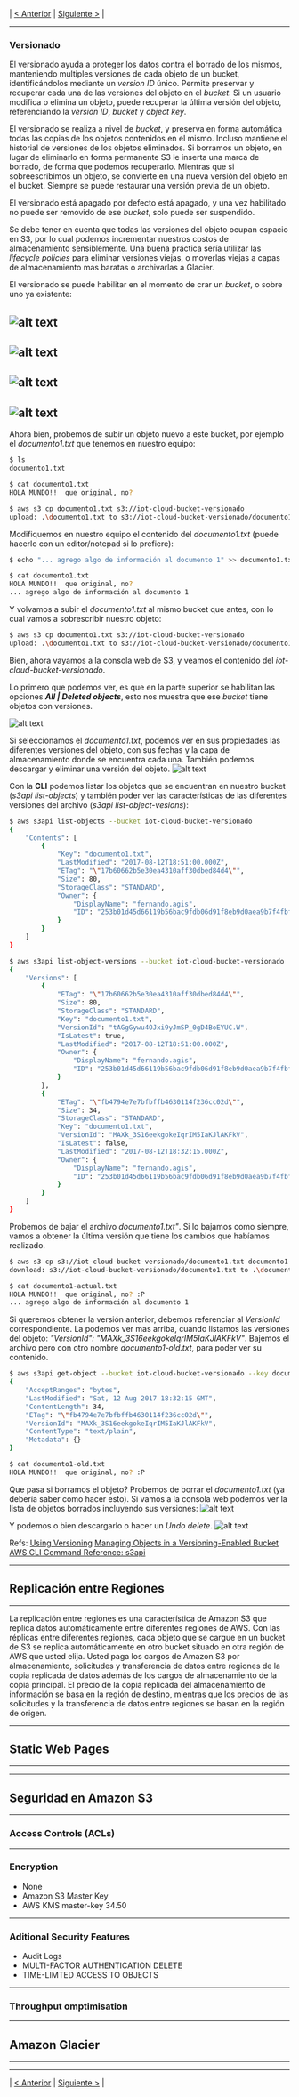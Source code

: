 | [< Anterior](https://github.com/conapps/conapps-iot/blob/master/AWS%20Cloud/S3/20170810_AWS_S3_Parte_2.md) | [Siguiente >](https://github.com/conapps/conapps-iot/blob/master/AWS%20Cloud/S3/20170812_AWS_S3_Parte_4.md) |

---
### Versionado

El versionado ayuda a proteger los datos contra el borrado de los mismos, manteniendo multiples versiones de cada objeto de un bucket, identificándolos mediante un *version ID* único. Permite preservar y recuperar cada una de las versiones del objeto en el *bucket*. Si un usuario modifica o elimina un objeto, puede recuperar la última versión del objeto, referenciando la *version ID*, *bucket* y *object key*.

El versionado se realiza a nivel de *bucket*, y preserva en forma automática todas las copias de los objetos contenidos en el mismo. Incluso mantiene el historial de versiones de los objetos eliminados.
Si borramos un objeto, en lugar de eliminarlo en forma permanente S3 le inserta una marca de borrado, de forma que podemos recuperarlo. Mientras que si sobreescribimos un objeto, se convierte en una nueva versión del objeto en el bucket. Siempre se puede restaurar una versión previa de un objeto.

El versionado está apagado por defecto está apagado, y una vez habilitado no puede ser removido de ese *bucket*, solo puede ser suspendido.

Se debe tener en cuenta que todas las versiones del objeto ocupan espacio en S3, por lo cual podemos incrementar nuestros costos de almacenamiento sensiblemente. Una buena práctica sería utilizar las *lifecycle policies* para eliminar versiones viejas, o moverlas viejas a capas de almacenamiento mas baratas o archivarlas a Glacier.

El versionado se puede habilitar en el momento de crar un *bucket*, o sobre uno ya existente:

![alt text](./images/S3_versionning_01.png)
---
![alt text](./images/S3_versionning_02.png)
---
![alt text](./images/S3_versionning_03.png)
---
![alt text](./images/S3_versionning_04.png)
---

Ahora bien, probemos de subir un objeto nuevo a este bucket, por ejemplo el *documento1.txt* que tenemos en nuestro equipo:
```bash
$ ls
documento1.txt

$ cat documento1.txt
HOLA MUNDO!!  que original, no?

$ aws s3 cp documento1.txt s3://iot-cloud-bucket-versionado
upload: .\documento1.txt to s3://iot-cloud-bucket-versionado/documento1.txt
```

Modifiquemos en nuestro equipo el contenido del *documento1.txt* (puede hacerlo con un editor/notepad si lo prefiere):
```bash
$ echo "... agrego algo de información al documento 1" >> documento1.txt

$ cat documento1.txt
HOLA MUNDO!!  que original, no?
... agrego algo de información al documento 1
```

Y volvamos a subir el *documento1.txt* al mismo bucket que antes, con lo cual vamos a sobrescribir nuestro objeto:
```bash
$ aws s3 cp documento1.txt s3://iot-cloud-bucket-versionado
upload: .\documento1.txt to s3://iot-cloud-bucket-versionado/documento1.txt
```

Bien, ahora vayamos a la consola web de S3, y veamos el contenido del *iot-cloud-bucket-versionado*.

Lo primero que podemos ver, es que en la parte superior se habilitan las opciones ***All | Deleted objects***, esto nos muestra que ese *bucket* tiene objetos con versiones.

![alt text](./images/S3_versionning_05.png)

Si seleccionamos el *documento1.txt*, podemos ver en sus propiedades las diferentes versiones del objeto, con sus fechas y la capa de almacenamiento donde se encuentra cada una. También podemos descargar y eliminar una versión del objeto.
![alt text](./images/S3_versionning_06.png)


Con la **CLI** podemos listar los objetos que se encuentran en nuestro bucket (*s3api list-objects*) y también poder ver las características de las diferentes versiones del archivo (*s3api list-object-vesions*):

```bash
$ aws s3api list-objects --bucket iot-cloud-bucket-versionado
{
    "Contents": [
        {
            "Key": "documento1.txt",
            "LastModified": "2017-08-12T18:51:00.000Z",
            "ETag": "\"17b60662b5e30ea4310aff30dbed84d4\"",
            "Size": 80,
            "StorageClass": "STANDARD",
            "Owner": {
                "DisplayName": "fernando.agis",
                "ID": "253b01d45d66119b56bac9fdb06d91f8eb9d0aea9b7f4fbfea1ef963e189cf2d"
            }
        }
    ]
}

$ aws s3api list-object-versions --bucket iot-cloud-bucket-versionado
{
    "Versions": [
        {
            "ETag": "\"17b60662b5e30ea4310aff30dbed84d4\"",
            "Size": 80,
            "StorageClass": "STANDARD",
            "Key": "documento1.txt",
            "VersionId": "tAGgGywu4OJxi9yJmSP_0gD4BoEYUC.W",
            "IsLatest": true,
            "LastModified": "2017-08-12T18:51:00.000Z",
            "Owner": {
                "DisplayName": "fernando.agis",
                "ID": "253b01d45d66119b56bac9fdb06d91f8eb9d0aea9b7f4fbfea1ef963e189cf2d"
            }
        },
        {
            "ETag": "\"fb4794e7e7bfbffb4630114f236cc02d\"",
            "Size": 34,
            "StorageClass": "STANDARD",
            "Key": "documento1.txt",
            "VersionId": "MAXk_3S16eekgokeIqrIM5IaKJlAKFkV",
            "IsLatest": false,
            "LastModified": "2017-08-12T18:32:15.000Z",
            "Owner": {
                "DisplayName": "fernando.agis",
                "ID": "253b01d45d66119b56bac9fdb06d91f8eb9d0aea9b7f4fbfea1ef963e189cf2d"
            }
        }
    ]
}
```

Probemos de bajar el archivo *documento1.txt"*. Si lo bajamos como siempre, vamos a obtener la última versión que tiene los cambios que habíamos realizado.

```bash
$ aws s3 cp s3://iot-cloud-bucket-versionado/documento1.txt documento1-actual.txt
download: s3://iot-cloud-bucket-versionado/documento1.txt to .\documento1-actual.txt

$ cat documento1-actual.txt
HOLA MUNDO!!  que original, no? :P
... agrego algo de información al documento 1
```

Si queremos obtener la versión anterior, debemos referenciar al *VersionId* correspondiente. La podemos ver mas arriba, cuando listamos las versiones del objeto: *"VersionId": "MAXk_3S16eekgokeIqrIM5IaKJlAKFkV"*.
Bajemos el archivo pero con otro nombre *documento1-old.txt*, para poder ver su contenido.

```bash
$ aws s3api get-object --bucket iot-cloud-bucket-versionado --key documento1.txt --version-id MAXk_3S16eekgokeIqrIM5IaKJlAKFkV documento1-old.txt
{
    "AcceptRanges": "bytes",
    "LastModified": "Sat, 12 Aug 2017 18:32:15 GMT",
    "ContentLength": 34,
    "ETag": "\"fb4794e7e7bfbffb4630114f236cc02d\"",
    "VersionId": "MAXk_3S16eekgokeIqrIM5IaKJlAKFkV",
    "ContentType": "text/plain",
    "Metadata": {}
}

$ cat documento1-old.txt
HOLA MUNDO!!  que original, no? :P
```

Que pasa si borramos el objeto?
Probemos de borrar el *documento1.txt* (ya debería saber como hacer esto).
Si vamos a la consola web podemos ver la lista de objetos borrados incluyendo sus versiones:
![alt text](./images/S3_versionning_07.png)

Y podemos o bien descargarlo o hacer un *Undo delete*.
![alt text](./images/S3_versionning_08.png)


Refs:
[Using Versioning](http://docs.aws.amazon.com/es_es/AmazonS3/latest/dev/Versioning.html)
[Managing Objects in a Versioning-Enabled Bucket](http://docs.aws.amazon.com/es_es/AmazonS3/latest/dev/manage-objects-versioned-bucket.html)
[AWS CLI Command Reference: s3api](http://docs.aws.amazon.com/cli/latest/reference/s3api/index.html)



---
## Replicación entre Regiones
---
La replicación entre regiones es una característica de Amazon S3 que replica datos automáticamente entre diferentes regiones de AWS. Con las réplicas entre diferentes regiones, cada objeto que se cargue en un bucket de S3 se replica automáticamente en otro bucket situado en otra región de AWS que usted elija. Usted paga los cargos de Amazon S3 por almacenamiento, solicitudes y transferencia de datos entre regiones de la copia replicada de datos además de los cargos de almacenamiento de la copia principal. El precio de la copia replicada del almacenamiento de información se basa en la región de destino, mientras que los precios de las solicitudes y la transferencia de datos entre regiones se basan en la región de origen.

---
## Static Web Pages
---


---
## Seguridad en Amazon S3
---

### Access Controls (ACLs)

---
### Encryption
* None
* Amazon S3 Master Key
* AWS KMS master-key
34.50

---
### Aditional Security Features
* Audit Logs
* MULTI-FACTOR AUTHENTICATION DELETE
* TIME-LIMTED ACCESS TO OBJECTS


---
### Throughput omptimisation

---
## Amazon Glacier
---



---
| [< Anterior](https://github.com/conapps/conapps-iot/blob/master/AWS%20Cloud/S3/20170810_AWS_S3_Parte_2.md) | [Siguiente >](https://github.com/conapps/conapps-iot/blob/master/AWS%20Cloud/S3/20170812_AWS_S3_Parte_4.md) |
